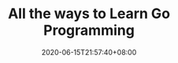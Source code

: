---
title: "All the ways to Learn Go Programming"
date: 2020-06-15T21:57:40+08:00
lastmod: 2020-07-08T01:01:01+03:00
categories: ["Programming Languages"]
url: "/programming-languages/all-ways-to-learn-go/"
type: skills
layout: programming
name: "Go"
description: "Hack the learning process and discover the ways to learn Go programming easier with their pros and cons suggested for any level from beginner to professional."
ogimage: "/img/programming/ways-covers/13-way-to-learn-go.png"
authors: ["All Ways to Study Team"]
---